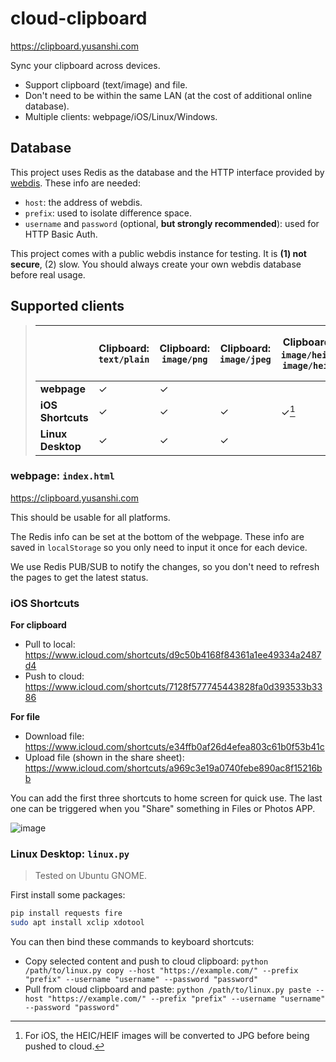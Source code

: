 # cloud-clipboard

<https://clipboard.yusanshi.com>

Sync your clipboard across devices.

- Support clipboard (text/image) and file.
- Don't need to be within the same LAN (at the cost of additional online database).
- Multiple clients: webpage/iOS/Linux/Windows.

## Database

This project uses Redis as the database and the HTTP interface provided by [webdis](https://github.com/nicolasff/webdis). These info are needed:

- `host`: the address of webdis.
- `prefix`: used to isolate difference space.
- `username` and `password` (optional, **but strongly recommended**): used for HTTP Basic Auth.

This project comes with a public webdis instance for testing. It is **(1) not secure**, (2) slow. You should always create your own webdis database before real usage.

##  Supported clients

> |                   | Clipboard: `text/plain` | Clipboard: `image/png` | Clipboard: `image/jpeg` | Clipboard: `image/heic`, `image/heif` | File (of any type) |
> | ----------------- | ----------------------- | ---------------------- | ----------------------- | ------------------------------------- | ------------------- |
> | **webpage**       | ✓                       | ✓                      |                         |                                       | ✓                   |
> | **iOS Shortcuts** | ✓                       | ✓                      | ✓ | ✓[^1]                                | ✓                   |
> | **Linux Desktop** | ✓                       | ✓                      | ✓                       |                                       |                     |
>
> [^1]: For iOS, the HEIC/HEIF images will be converted to JPG before being pushed to cloud.

### webpage: `index.html`

<https://clipboard.yusanshi.com>

This should be usable for all platforms.

The Redis info can be set at the bottom of the webpage. These info are saved in `localStorage` so you only need to input it once for each device.

We use Redis PUB/SUB to notify the changes, so you don't need to refresh the pages to get the latest status.

### iOS Shortcuts

**For clipboard**

- Pull to local: <https://www.icloud.com/shortcuts/d9c50b4168f84361a1ee49334a2487d4>
- Push to cloud: <https://www.icloud.com/shortcuts/7128f577745443828fa0d393533b3386>

**For file**

- Download file: <https://www.icloud.com/shortcuts/e34ffb0af26d4efea803c61b0f53b41c>
- Upload file (shown in the share sheet): <https://www.icloud.com/shortcuts/a969c3e19a0740febe890ac8f15216bb>

You can add the first three shortcuts to home screen for quick use. The last one can be triggered when you "Share" something in Files or Photos APP.

![image](https://github.com/yusanshi/cloud-clipboard/assets/36265606/cdd4b9de-04f1-406b-9649-2d4bef3ceb1c)

### Linux Desktop: `linux.py`

> Tested on Ubuntu GNOME.

First install some packages:
```bash
pip install requests fire
sudo apt install xclip xdotool
```
You can then bind these commands to keyboard shortcuts:

- Copy selected content and push to cloud clipboard: `python /path/to/linux.py copy --host "https://example.com/" --prefix "prefix" --username "username" --password "password"`
- Pull from cloud clipboard and paste: `python /path/to/linux.py paste --host "https://example.com/" --prefix "prefix" --username "username" --password "password"`





